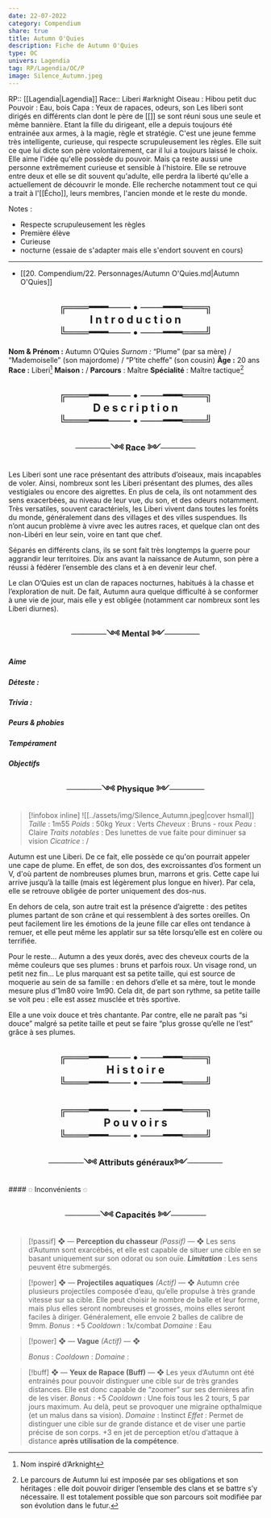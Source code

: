 ```yaml
---
date: 22-07-2022
category: Compendium
share: true
title: Autumn O'Quies
description: Fiche de Autumn O'Quies
type: OC
univers: Lagendia
tag: RP/Lagendia/OC/P
image: Silence_Autumn.jpeg
---
```


RP:: [[Lagendia|Lagendia]]
Race:: Liberi #arknight 
Oiseau : Hibou petit duc
Pouvoir : Eau, bois
Capa : Yeux de rapaces, odeurs, son
Les liberi sont dirigés en différents clan dont le père de [[]] se sont réuni sous une seule et même bannière. Etant la fille du dirigeant, elle a depuis toujours été entrainée aux armes, à la magie, règle et stratégie. C'est une jeune femme très intelligente, curieuse, qui respecte scrupuleusement les règles. Elle suit ce que lui dicte son père volontairement, car il lui a toujours laissé le choix. Elle aime l'idée qu'elle possède du pouvoir. Mais ça reste aussi une personne extrêmement curieuse et sensible à l'histoire. Elle se retrouve entre deux et elle se dit souvent qu'adulte, elle perdra la liberté qu'elle a actuellement de découvrir le monde.
Elle recherche notamment tout ce qui a trait à l'[[Écho]], leurs membres, l'ancien monde et le reste du monde. 

Notes :
- Respecte scrupuleusement les règles
- Première élève
- Curieuse
- nocturne (essaie de s'adapter mais elle s'endort souvent en cours)
---

- [[20. Compendium/22. Personnages/Autumn O'Quies.md|Autumn O'Quies]]


 <h2 style="text-align:center">╔═══━━━─── • ───━━━═══╗<br>
I n t r o d u c t i o n<br>
╚═══━━━─── • ───━━━═══╝</h2>

**Nom & Prénom :** Autumn O’Quies
*Surnom :* “Plume” (par sa mère) / “Mademoiselle” (son majordome) / “P’tite cheffe” (son cousin)
**Âge :** 20 ans 
**Race :** Liberi[^1]
**Maison :** /
**Parcours** : Maître
**Spécialité** : Maître tactique[^2]

<h2 style="text-align:center">╔═══━━━─── • ───━━━═══╗<br>
D e s c r i p t i o n<br>
╚═══━━━─── • ───━━━═══╝</h2>
<h3 style="text-align:center">──────༺ Race ༻──────</h3>
Les Liberi sont une race présentant des attributs d’oiseaux, mais incapables de voler. Ainsi, nombreux sont les Liberi présentant des plumes, des aîles vestigiales ou encore des aigrettes. En plus de cela, ils ont notamment des sens exacerbées, au niveau de leur vue, du son, et des odeurs notamment. Très versatiles, souvent caractériels, les Liberi vivent dans toutes les forêts du monde, généralement dans des villages et des villes suspendues. Ils n’ont aucun problème à vivre avec les autres races, et quelque clan ont des non-Libéri en leur sein, voire en tant que chef.

Séparés en différents clans, ils se sont fait très longtemps la guerre pour aggrandir leur territoires. Dix ans avant la naissance de Autumn, son père a réussi à fédérer l’ensemble des clans et à en devenir leur chef. 

Le clan O’Quies est un clan de rapaces nocturnes, habitués à la chasse et l’exploration de nuit. De fait, Autumn aura quelque difficulté à se conformer à une vie de jour, mais elle y est obligée (notamment car nombreux sont les Liberi diurnes). 
<h3 style="text-align:center">──────༺ Mental ༻──────</h3>

##### __*Aime*__

##### __*Déteste*__ : 


##### __*Trivia*__ : 


##### __*Peurs & phobies*__ 

##### __*Tempérament*__

##### __*Objectifs*__

<h3 style="text-align:center">──────༺ Physique ༻──────</h3>

> [!infobox inline]
> ![[../assets/img/Silence_Autumn.jpeg|cover hsmall]]
> *Taille* : 1m55
> *Poids* : 50kg
> *Yeux* : Verts
> *Cheveux* : Bruns - roux
> *Peau* : Claire
> *Traits notables* : Des lunettes de vue faite pour diminuer sa vision
> *Cicatrice* : /

Autumn est une Liberi. De ce fait, elle possède ce qu'on pourrait appeler une cape de plume. En effet, de son dos, des excroissantes d’os forment un V, d'où partent de nombreuses plumes brun, marrons et gris. Cette cape lui arrive jusqu’à la taille (mais est légèrement plus longue en hiver). Par cela, elle se retrouve obligée de porter uniquement des dos-nus.

En dehors de cela, son autre trait est la présence d’aigrette : des petites plumes partant de son crâne et qui ressemblent à des sortes oreilles. On peut facilement lire les émotions de la jeune fille car elles ont tendance à remuer, et elle peut même les applatir sur sa tête lorsqu’elle est en colère ou terrifiée. 

Pour le reste… Autumn a des yeux dorés, avec des cheveux courts de la même couleurs que ses plumes : bruns et parfois roux. Un visage rond, un petit nez fin… Le plus marquant est sa petite taille, qui est source de moquerie au sein de sa famille : en dehors d’elle et sa mère, tout le monde mesure plus d’1m80 voire 1m90.
Cela dit, de part son rythme, sa petite taille se voit peu : elle est assez musclée et très sportive. 

Elle a une voix douce et très chantante. Par contre, elle ne paraît pas “si douce” malgré sa petite taille et peut se faire “plus grosse qu’elle ne l’est” grâce à ses plumes. 
<h2 style="text-align:center">╔═══━━━─── • ───━━━═══╗<br>
H i s t o i r e<br>
╚═══━━━─── • ───━━━═══╝</h2>
<h2 style="text-align:center">╔═══━━━─── • ───━━━═══╗<br>
P o u v o i r s<br>
╚═══━━━─── • ───━━━═══╝</h2>

<h3 style="text-align:center">──────༺ Attributs généraux༻──────</h3>
#### ◌ Inconvénients ◌

 <h3 style="text-align:center">──────༺ Capacités ༻──────</h3>
 
>[!passif] ❖ — **Perception du chasseur** *(Passif)* — ❖
> Les sens d’Autumn sont exarcébés, et elle est capable de situer une cible en se basant uniquement sur son odorat ou son ouïe.
> *__Limitation__* : Les sens peuvent être submergés. 

> [!power] ❖ — **Projectiles aquatiques** *(Actif)* — ❖
> Autumn crée plusieurs projectiles composée d’eau, qu’elle propulse à très grande vitesse sur sa cible. Elle peut choisir le nombre de balle et leur forme, mais plus elles seront nombreuses et grosses, moins elles seront faciles à diriger. Généralement, elle envoie 2 balles de calibre de 9mm. 
>*Bonus* : +5
>*Cooldown* : 1x/combat
>*Domaine* : Eau

> [!power] ❖ — **Vague** *(Actif)* — ❖
> 
>*Bonus* : 
>*Cooldown* :
>*Domaine* : 

> [!buff] ❖ — **Yeux de Rapace (Buff)** — ❖
> Les yeux d’Autumn ont été entrainés pour pouvoir distinguer une cible sur de très grandes distances. Elle est donc capable de “zoomer” sur ses dernières afin de les viser.
> *Bonus* :  +5
> *Cooldown* : Une fois tous les 2 tours, 5 par jours maximum. Au delà, peut se provoquer une migraine opthalmique (et un malus dans sa vision). 
> *Domaine* : Instinct
> *Effet* : Permet de distinguer une cible sur de grande distance et de viser une partie précise de son corps. +3 en jet de perception et/ou d’attaque à distance **après utilisation de la compétence**.

[^1]: Nom inspiré d’Arknight
[^2]: Le parcours de Autumn lui est imposée par ses obligations et son héritages : elle doit pouvoir diriger l’ensemble des clans et se battre s’y nécessaire. Il est totalement possible que son parcours soit modifiée par son évolution dans le futur.